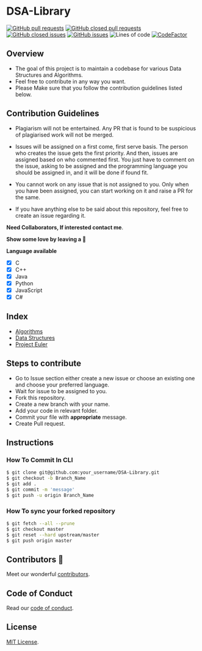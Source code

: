 # DSA-Library

[![GitHub pull requests](https://img.shields.io/github/issues-pr/krishrahul98/DSA-Library?style=flat-square)](https://github.com/krishrahul98/DSA-Library/pulls?q=is%3Aopen+is%3Apr)
[![GitHub closed pull requests](https://img.shields.io/github/issues-pr-closed/krishrahul98/DSA-Library?style=flat-square)](https://github.com/krishrahul98/DSA-Library/pulls?q=is%3Apr+is%3Aclosed)
[![GitHub closed issues](https://img.shields.io/github/issues-closed/krishrahul98/DSA-Library?style=flat-square)](https://github.com/krishrahul98/DSA-Library/issues?q=is%3Aissue+is%3Aclosed)
[![GitHub issues](https://img.shields.io/github/issues/krishrahul98/DSA-Library?style=flat-square)](https://github.com/krishrahul98/DSA-Library/issues?q=is%3Aopen+is%3Aissue)
![Lines of code](https://img.shields.io/tokei/lines/github/krishrahul98/DSA-Library?style=flat-square)
[![CodeFactor](https://www.codefactor.io/repository/github/krishrahul98/dsa-library/badge)](https://www.codefactor.io/repository/github/krishrahul98/dsa-library)


**Overview**
------------------------------

- The goal of this project is to maintain a codebase for various Data Structures and Algorithms.
- Feel free to contribute in any way you want.
- Please Make sure that you follow the contribution guidelines listed below.

**Contribution Guidelines**
------------------------------
- Plagiarism will not be entertained. Any PR that is found to be suspicious of plagiarised work will not be merged.

- Issues will be assigned on a first come, first serve basis. The person who creates the issue gets the first priority. And then, issues are assigned based on who   commented first. You just have to comment on the issue, asking to be assigned and the programming language you should be assigned in, and it will be done if found fit.

- You cannot work on any issue that is not assigned to you. Only when you have been assigned, you can start working on it and raise a PR for the same.

- If you have anything else to be said about this repository, feel free to create an issue regarding it.

**Need Collaborators, If interested contact me**.

**Show some love by leaving a :star2:** 

**Language available**
- [x] C
- [x] C++
- [x] Java
- [x] Python
- [x] JavaScript
- [x] C#

**Index**
-----------
- [Algorithms](https://github.com/krishrahul98/DSA-Library/tree/main/Algorithms)
- [Data Structures](https://github.com/krishrahul98/DSA-Library/tree/main/Data_Structures)
- [Project Euler](https://github.com/krishrahul98/DSA-Library/tree/main/Project_Euler)


**Steps to contribute**
-----------------------------

- Go to Issue section either create a new issue or choose an existing one and choose your preferred language.
- Wait for issue to be assigned to you.
- Fork this repository.
- Create a new branch with your name.
- Add your code in relevant folder.
- Commit your file with **appropriate** message.
- Create Pull request.

**Instructions**
-----------------------

### How To Commit In CLI

```sh
$ git clone git@github.com:your_username/DSA-Library.git
$ git checkout -b Branch_Name
$ git add .
$ git commit -m 'message'
$ git push -u origin Branch_Name

```

### How To sync your forked repository

```sh
$ git fetch --all --prune
$ git checkout master
$ git reset --hard upstream/master
$ git push origin master

```
## Contributors 🎉

Meet our wonderful [contributors](/CONTRIBUTORS.md).


## Code of Conduct
Read our [code of conduct](/CODE_OF_CONDUCT.md).

## License
[MIT License](/LICENSE).

